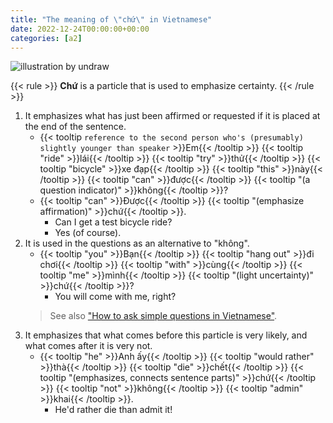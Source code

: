 ```yaml
---
title: "The meaning of \"chứ\" in Vietnamese"
date: 2022-12-24T00:00:00+00:00
categories: [a2]
---
```


![illustration by undraw](/images/undraw_Business_chat_re_gg4h.png)

{{< rule >}}
**Chứ** is a particle that is used to emphasize certainty.
{{< /rule >}}

1. It emphasizes what has just been affirmed or requested
   if it is placed at the end of the sentence.
    - {{< tooltip `
        reference to the second person who's
        (presumably) slightly younger than speaker
      ` >}}Em{{< /tooltip >}}
      {{< tooltip "ride" >}}lái{{< /tooltip >}}
      {{< tooltip "try" >}}thử{{< /tooltip >}}
      {{< tooltip "bicycle" >}}xe đạp{{< /tooltip >}}
      {{< tooltip "this" >}}này{{< /tooltip >}}
      {{< tooltip "can" >}}được{{< /tooltip >}}
      {{< tooltip "(a question indicator)" >}}không{{< /tooltip >}}?
    - {{< tooltip "can" >}}Được{{< /tooltip >}}
      {{< tooltip "(emphasize affirmation)" >}}chứ{{< /tooltip >}}.
        - Can I get a test bicycle ride?
        - Yes (of course).
2. It is used in the questions as an alternative to "không".
    - {{< tooltip "you" >}}Bạn{{< /tooltip >}}
      {{< tooltip "hang out" >}}đi chơi{{< /tooltip >}}
      {{< tooltip "with" >}}cùng{{< /tooltip >}}
      {{< tooltip "me" >}}mình{{< /tooltip >}}
      {{< tooltip "(light uncertainty)" >}}chứ{{< /tooltip >}}?
        - You will come with me, right?
    > See also ["How to ask simple questions in Vietnamese"](/posts/3-simple-question).
3. It emphasizes that what comes before this particle is very likely,
   and what comes after it is very not.
    - {{< tooltip "he" >}}Anh ấy{{< /tooltip >}}
      {{< tooltip "would rather" >}}thà{{< /tooltip >}}
      {{< tooltip "die" >}}chết{{< /tooltip >}}
      {{< tooltip "(emphasizes, connects sentence parts)" >}}chứ{{< /tooltip >}}
      {{< tooltip "not" >}}không{{< /tooltip >}}
      {{< tooltip "admin" >}}khai{{< /tooltip >}}.
        - He'd rather die than admit it!
